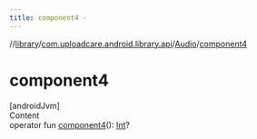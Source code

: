 ```yaml
---
title: component4 -
---
```

//[library](../../index.md)/[com.uploadcare.android.library.api](../index.md)/[Audio](index.md)/[component4](component4.md)



# component4  
[androidJvm]  
Content  
operator fun [component4](component4.md)(): [Int](https://kotlinlang.org/api/latest/jvm/stdlib/kotlin/-int/index.html)?  



